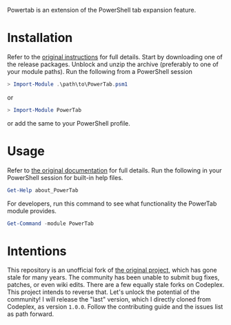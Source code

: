 Powertab is an extension of the PowerShell tab expansion feature.

# Installation
Refer to the [original instructions][2] for full details. Start by downloading one of the release packages. Unblock and unzip the archive (preferably to one of your module paths). Run the following from a PowerShell session

```powershell
> Import-Module .\path\to\PowerTab.psm1
```

or 

```powershell
> Import-Module PowerTab
```

or add the same to your PowerShell profile.


# Usage
Refer to [the original documentation][2] for full details. Run the following in your PowerShell session for built-in help files.

```powershell
Get-Help about_PowerTab
```

For developers, run this command to see what functionality the PowerTab module provides.

```powershell
Get-Command -module PowerTab
```

# Intentions
This repository is an unofficial fork of [the original project][1], which has gone stale for many years. The community has been unable to submit bug fixes, patches, or even wiki edits. There are a few equally stale forks on Codeplex. This project intends to reverse that. Let's unlock the potential of the community! I will release the "last" version, which I directly cloned from Codeplex, as version `1.0.0`. Follow the contributing guide and the issues list as path forward.


 [1]: http://powertab.codeplex.com
 [2]: http://powertab.codeplex.com/wikipage?title=Installing%20PowerTab&referringTitle=Documentation
